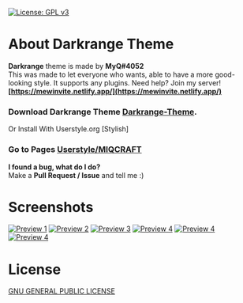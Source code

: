 [![License: GPL v3](https://img.shields.io/badge/License-GPLv3-blue.svg)](https://www.gnu.org/licenses/gpl-3.0)

# About Darkrange Theme
**Darkrange** theme is made by **MyQ#4052**<br>
This was made to let everyone who wants, able to have a more good-looking style. It supports any plugins.
Need help? Join my server! **[https://mewinvite.netlify.app/](https://mewinvite.netlify.app/)**

### Download Darkrange Theme [Darkrange-Theme](https://miqcraft-theme.netlify.app).
Or
Install With Userstyle.org [Stylish]
### Go to Pages [Userstyle/MIQCRAFT](https://userstyles.org/styles/browse?search_terms=miqcraft&type=true)

**I found a bug, what do I do?**<br>Make a **Pull Request / Issue** and tell me :)

# Screenshots

<a href="https://github.com/MIQCRAFT/Darkrange-Instagram-Theme" rel="some text">![Preview 1](https://miqcraft-theme.netlify.app/assets/img/tampilan/1.jpg)</a>
<a href="https://github.com/MIQCRAFT/Darkrange-GoogleClassroom-Theme" rel="some text">![Preview 2](https://miqcraft-theme.netlify.app/assets/img/tampilan/2.jpg)</a>
<a href="http://google.com.au/" rel="some text">![Preview 3](https://miqcraft-theme.netlify.app/assets/img/tampilan/3.jpg)</a>
<a href="https://github.com/MIQCRAFT/Darkrange-BetterDiscord-Theme" rel="some text">![Preview 4](https://miqcraft-theme.netlify.app/assets/img/tampilan/4.jpg)</a>
<a href="https://github.com/MIQCRAFT/Darkrange-Youtube.studio-Theme" rel="some text">![Preview 4](https://miqcraft-theme.netlify.app/assets/img/tampilan/yts.jpg)</a>
<a href="https://github.com/MIQCRAFT/Darkrange-Youtube.studio-Theme" rel="some text">![Preview 4](https://miqcraft-theme.netlify.app/assets/img/tampilan/6.jpg)</a>


# License
[ GNU GENERAL PUBLIC LICENSE ](https://github.com/MIQCRAFT/Darkrange-theme/blob/main/LICENSE)

